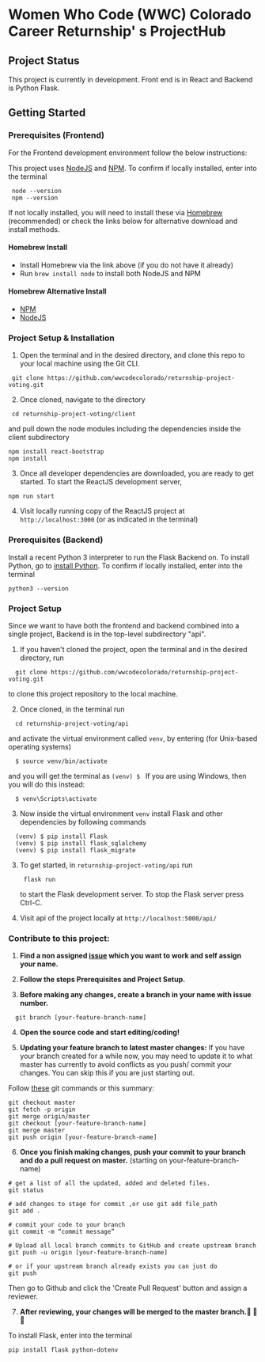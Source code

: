 # Women Who Code (WWC) Colorado Career Returnship' s ProjectHub

## Project Status

This project is currently in development. Front end is in React and Backend is Python Flask.

## Getting Started

### Prerequisites (Frontend)

For the Frontend development environment follow the below instructions:

This project uses [NodeJS](http://nodejs.org) and [NPM](https://npmjs.com). To confirm if locally installed, enter into the terminal
```shell
 node --version
 npm --version
 ```
If not locally installed, you will need to install these via [Homebrew](https://brew.sh/) (recommended) or check the links below for alternative download and install methods.

#### Homebrew Install

- Install Homebrew via the link above (if you do not have it already)
- Run `brew install node` to install both NodeJS and NPM

#### Homebrew Alternative Install

- [NPM](https://docs.npmjs.com/downloading-and-installing-node-js-and-npm)
- [NodeJS](https://nodejs.org/en/download/)

### Project Setup & Installation

1. Open the terminal and in the desired directory, and clone this repo to your local machine using the Git CLI.
```shell
 git clone https://github.com/wwcodecolorado/returnship-project-voting.git
 ```
2. Once cloned, navigate to the directory
```shell
 cd returnship-project-voting/client
```
  and pull down the node modules including the dependencies inside the client subdirectory
  ```shell
  npm install react-bootstrap
  npm install
  ```
3. Once all developer dependencies are downloaded, you are ready to get started. To start the ReactJS development server,
```shell
npm run start
```
4. Visit locally running copy of the ReactJS project at `http://localhost:3000` (or as indicated in the terminal)

### Prerequisites (Backend)

Install a recent Python 3 interpreter to run the Flask Backend on. To install Python, go to [install Python](https://www.python.org/). To confirm if locally installed, enter into the terminal
```shell
python3 --version
```

### Project Setup

Since we want to have both the frontend and backend combined into a single project,  Backend is in the top-level subdirectory "api".

1. If you haven't cloned the project, open the terminal and in the desired directory, run
```shell
  git clone https://github.com/wwcodecolorado/returnship-project-voting.git
```
  to clone this project repository to the local machine.

2. Once cloned, in the terminal run
```shell
  cd returnship-project-voting/api
```
  and activate the virtual environment called `venv`, by entering (for Unix-based operating systems)
```shell
  $ source venv/bin/activate
```
  and you will get the terminal as `(venv) $ `
  If you are using Windows, then you will do this instead:
```shell
  $ venv\Scripts\activate
```

3. Now inside the virtual environment `venv` install Flask and other dependencies by following commands
```shell
  (venv) $ pip install Flask
  (venv) $ pip install flask_sqlalchemy
  (venv) $ pip install flask_migrate
```
3. To get started, in `returnship-project-voting/api` run
   ```shell
    flask run
   ```
   to start the Flask development server. To stop the Flask server press Ctrl-C.

4. Visit api of the project locally at `http://localhost:5000/api/`

### Contribute to this project:

1. **Find a non assigned [issue](https://github.com/wwcodecolorado/returnship-project-voting/issues) which you want to work and self assign your name.**

2. **Follow the steps Prerequisites and Project Setup.**

3. **Before making any changes, create a branch in your name with issue number.**
```shell
  git branch [your-feature-branch-name]
```

4. **Open the source code and start editing/coding!**

5. **Updating your feature branch to latest master changes:**
If you have your branch created for a while now, you may need to update it to what master has currently to avoid conflicts as you push/ commit your changes. You can skip this if you are just starting out.  

Follow [these](https://gist.github.com/santisbon/a1a60db1fb8eecd1beeacd986ae5d3ca) git commands or this summary:

```shell
git checkout master
git fetch -p origin
git merge origin/master
git checkout [your-feature-branch-name]
git merge master
git push origin [your-feature-branch-name]
```

6. **Once you finish making changes, push your commit to your branch and do a pull request on master.**
(starting on your-feature-branch-name)
```shell
# get a list of all the updated, added and deleted files.
git status

# add changes to stage for commit ,or use git add file_path 		                     
git add . 	

# commit your code to your branch	                    
git commit -m “commit message”

# Upload all local branch commits to GitHub	and create upstream branch	 
git push -u origin [your-feature-branch-name]

# or if your upstream branch already exists you can just do
git push                           
```
Then go to Github and click the 'Create Pull Request' button and assign a reviewer.

7. **After reviewing, your changes will be merged to the master branch.🎉 🎉 🎉**

To install Flask, enter into the terminal
```shell
pip install flask python-dotenv
```
